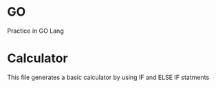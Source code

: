 # GO
Practice in GO Lang

# Calculator
This file generates a basic calculator by using IF and ELSE IF statments 
